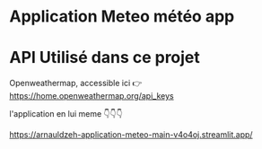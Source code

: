 # Application Meteo   météo app
# API Utilisé dans ce projet
Openweathermap, accessible ici 👉 https://home.openweathermap.org/api_keys

l'application en lui meme 
          👇👇👇

https://arnauldzeh-application-meteo-main-v4o4oj.streamlit.app/
